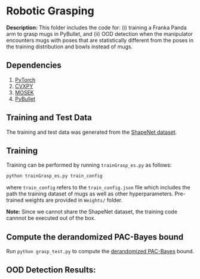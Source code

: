 # Robotic Grasping

**Description:** This folder includes the code for: (i) training a Franka Panda arm to grasp mugs in PyBullet, and (ii) OOD detection when the manipulator encounters mugs with poses that are statistically different from the poses in the training distribution and bowls instead of mugs.

## Dependencies
1. [PyTorch](https://pytorch.org/)
2. [CVXPY](https://www.cvxpy.org/) 
3. [MOSEK](https://www.mosek.com/)
4. [PyBullet](https://pybullet.org/)

## Training and Test Data
The training and test data was generated from the [ShapeNet dataset](https://shapenet.org/).

## Training
Training can be performed by running `trainGrasp_es.py` as follows:
```python
python trainGrasp_es.py train_config
```
where `train_config` refers to the `train_config.json` file which includes the path the training dataset of mugs as well as other hyperparameters. Pre-trained weights are provided in `Weights/` folder.

**Note:** Since we cannot share the ShapeNet dataset, the training code cannnot be executed out of the box.

## Compute the derandomized PAC-Bayes bound
Run `python grasp_test.py` to compute the [derandomized PAC-Bayes](https://arxiv.org/pdf/2102.08649.pdf) bound.

## OOD Detection Results:
